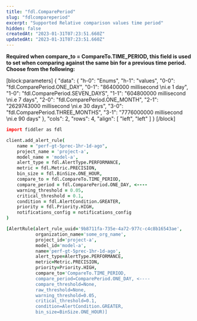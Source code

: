 ```yaml
---
title: "fdl.ComparePeriod"
slug: "fdlcompareperiod"
excerpt: "Supported Relative comparison values time period"
hidden: false
createdAt: "2023-01-31T07:23:51.660Z"
updatedAt: "2023-01-31T07:23:51.660Z"
---
```

**Required when compare_to = CompareTo.TIME_PERIOD, this field is used to set when comparing against the same bin for a previous time period. Choose from the following:**

[block:parameters]
{
  "data": {
    "h-0": "Enums",
    "h-1": "values",
    "0-0": "fdl.ComparePeriod.ONE_DAY",
    "0-1": "86400000 millisecond  \ni.e 1 day",
    "1-0": "fdl.ComparePeriod.SEVEN_DAYS",
    "1-1": "604800000 millisecond  \ni.e 7 days",
    "2-0": "fdl.ComparePeriod.ONE_MONTH",
    "2-1": "2629743000 millisecond  \ni.e 30 days",
    "3-0": "fdl.ComparePeriod.THREE_MONTHS",
    "3-1": "7776000000 millisecond  \ni.e 90 days"
  },
  "cols": 2,
  "rows": 4,
  "align": [
    "left",
    "left"
  ]
}
[/block]

```coffeescript Usage
import fiddler as fdl

client.add_alert_rule(
    name = "perf-gt-5prec-1hr-1d-ago",
    project_name = 'project-a',
    model_name = 'model-a',
    alert_type = fdl.AlertType.PERFORMANCE, 
    metric = fdl.Metric.PRECISION,
    bin_size = fdl.BinSize.ONE_HOUR, 
    compare_to = fdl.CompareTo.TIME_PERIOD,
    compare_period = fdl.ComparePeriod.ONE_DAY, <----
    warning_threshold = 0.05,
    critical_threshold = 0.1,
    condition = fdl.AlertCondition.GREATER,
    priority = fdl.Priority.HIGH,
    notifications_config = notifications_config
)
```
```coffeescript Outputs
[AlertRule(alert_rule_uuid='9b8711fa-735e-4a72-977c-c4c8b16543ae',
           organization_name='some_org_name',
           project_id='project-a',
           model_id='model-a',
           name='perf-gt-5prec-1hr-1d-ago',
           alert_type=AlertType.PERFORMANCE, 
           metric=Metric.PRECISION,
           priority=Priority.HIGH,
           compare_to='CompareTo.TIME_PERIOD,
           compare_period=ComparePeriod.ONE_DAY, <----
           compare_threshold=None,
           raw_threshold=None,
           warning_threshold=0.05,
           critical_threshold=0.1,
           condition=AlertCondition.GREATER,
           bin_size=BinSize.ONE_HOUR)]
```